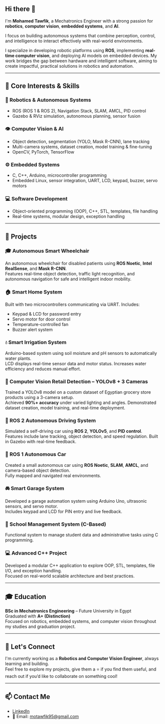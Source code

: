 ## Hi there 👋

I'm **Mohamed Tawfik**, a Mechatronics Engineer with a strong passion for **robotics**, **computer vision**, **embedded systems**, and **AI**.

I focus on building autonomous systems that combine perception, control, and intelligence to interact effectively with real-world environments.

I specialize in developing robotic platforms using **ROS**, implementing **real-time computer vision**, and deploying AI models on embedded devices. My work bridges the gap between hardware and intelligent software, aiming to create impactful, practical solutions in robotics and automation.

---

## 🧠 Core Interests & Skills

### 🤖 Robotics & Autonomous Systems
- ROS (ROS 1 & ROS 2), Navigation Stack, SLAM, AMCL, PID control  
- Gazebo & RViz simulation, autonomous planning, sensor fusion  

### 👁️ Computer Vision & AI
- Object detection, segmentation (YOLO, Mask R-CNN), lane tracking  
- Multi-camera systems, dataset creation, model training & fine-tuning  
- OpenCV, PyTorch, TensorFlow  

### ⚙️ Embedded Systems
- C, C++, Arduino, microcontroller programming  
- Embedded Linux, sensor integration, UART, LCD, keypad, buzzer, servo motors  

### 💻 Software Development
- Object-oriented programming (OOP), C++, STL, templates, file handling  
- Real-time systems, modular design, exception handling  

---

## 🚀 Projects

### 🎓 Autonomous Smart Wheelchair
An autonomous wheelchair for disabled patients using **ROS Noetic**, **Intel RealSense**, and **Mask R-CNN**.  
Features real-time object detection, traffic light recognition, and autonomous navigation for safe and intelligent indoor mobility.

### 🏠 Smart Home System
Built with two microcontrollers communicating via UART. Includes:
- Keypad & LCD for password entry  
- Servo motor for door control  
- Temperature-controlled fan  
- Buzzer alert system  

### 💧 Smart Irrigation System
Arduino-based system using soil moisture and pH sensors to automatically water plants.  
LCD displays real-time sensor data and motor status. Increases water efficiency and reduces manual effort.

### 🧠 Computer Vision Retail Detection – YOLOv8 + 3 Cameras
Trained a YOLOv8 model on a custom dataset of Egyptian grocery store products using a 3-camera setup.  
Achieved **90%+ accuracy** under varied lighting and angles. Demonstrated dataset creation, model training, and real-time deployment.

### 🚗 ROS 2 Autonomous Driving System
Simulated a self-driving car using **ROS 2**, **YOLOv5**, and **PID control**.  
Features include lane tracking, object detection, and speed regulation. Built in Gazebo with real-time feedback.

### 🚗 ROS 1 Autonomous Car
Created a small autonomous car using **ROS Noetic**, **SLAM**, **AMCL**, and camera-based object detection.  
Fully mapped and navigated real environments.

### 🚘 Smart Garage System
Developed a garage automation system using Arduino Uno, ultrasonic sensors, and servo motor.  
Includes keypad and LCD for PIN entry and live feedback.

### 🏫 School Management System (C-Based)
Functional system to manage student data and administrative tasks using C programming.

### 💻 Advanced C++ Project
Developed a modular C++ application to explore OOP, STL, templates, file I/O, and exception handling.  
Focused on real-world scalable architecture and best practices.

---

## 🎓 Education

**BSc in Mechatronics Engineering** – Future University in Egypt  
Graduated with **A+ (Distinction)**  
Focused on robotics, embedded systems, and computer vision throughout my studies and graduation project.

---

## 💬 Let's Connect

I'm currently working as a **Robotics and Computer Vision Engineer**, always learning and building.  
Feel free to explore my projects, give them a ⭐ if you find them useful, and reach out if you’d like to collaborate on something cool!

---

## 📫 Contact Me

- [LinkedIn](https://www.linkedin.com/in/mohamed-tawfik11/)  
- 📧 Email: motawfik95@gmail.com
